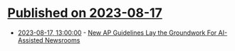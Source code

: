 # [Published on 2023-08-17](index.md)

* [2023-08-17, 13:00:00](https://news.slashdot.org/story/23/08/16/2336239/new-ap-guidelines-lay-the-groundwork-for-ai-assisted-newsrooms?utm_source=rss1.0mainlinkanon&utm_medium=feed) - [New AP Guidelines Lay the Groundwork For AI-Assisted Newsrooms](https://news.slashdot.org/story/23/08/16/2336239/new-ap-guidelines-lay-the-groundwork-for-ai-assisted-newsrooms?utm_source=rss1.0mainlinkanon&utm_medium=feed)
